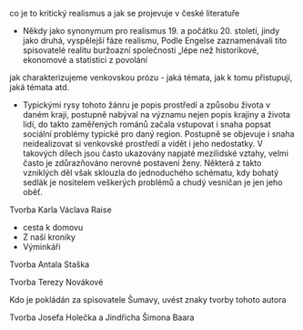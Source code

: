 co je to kritický realismus a jak se projevuje v české literatuře

* Někdy jako synonymum pro realismus 19. a počátku 20. století, jindy jako druhá, vyspělejší fáze realismu, 
Podle Engelse zaznamenávali tito spisovatelé realitu buržoazní společnosti „lépe než historikové, ekonomové a statistici z povolání

jak charakterizujeme venkovskou prózu - jaká témata, jak k tomu přistupují, jaká témata atd.

* Typickými rysy tohoto žánru je popis prostředí a způsobu života v daném kraji, postupně nabýval na významu nejen popis krajiny a života lidí, do takto zaměřených románů začala vstupovat i snaha popsat sociální problémy typické pro daný region. Postupně se objevuje i snaha neidealizovat si venkovské prostředí a vidět i jeho nedostatky. V takových dílech jsou často ukazovány napjaté mezilidské vztahy, velmi často je zdůrazňováno nerovné postavení ženy. Některá z takto vzniklých děl však sklouzla do jednoduchého schématu, kdy bohatý sedlák je nositelem veškerých problémů a chudý vesničan je jen jeho oběť.

Tvorba Karla Václava Raise
* cesta k domovu
* Z naší kroniky
* Výminkáři

Tvorba Antala Staška

Tvorba Terezy Novákové

Kdo je pokládán za spisovatele Šumavy, uvést znaky tvorby tohoto autora

Tvorba Josefa Holečka a Jindřicha Šimona Baara

